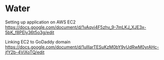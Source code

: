 # Water
Setting up application on AWS EC2
https://docs.google.com/document/d/1vAqvi4F5zhv_9-7mLKJ_XJE3x-5bK_f8PEly36t5o3g/edit

Linking EC2 to GoDaddy domain
https://docs.google.com/document/d/1ullIarTESuKzM0bY9yUdRwM0yrAHc-jfY2b-4ViXoTQ/edit
